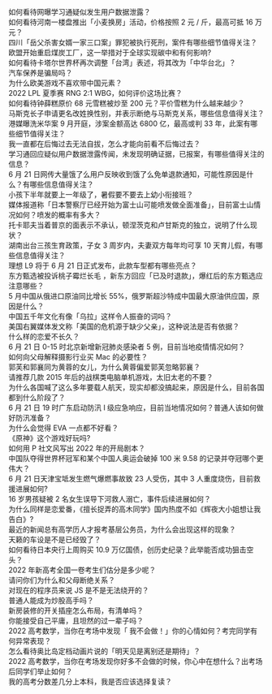 如何看待网曝学习通疑似发生用户数据泄露？  
如何看待河南一楼盘推出「小麦换房」活动，价格按照 2 元 / 斤，最高可抵 16 万元？  
四川「岳父杀害女婿一家三口案」罪犯被执行死刑，案件有哪些细节值得关注？  
欧盟开始重启煤炭工厂，这一举措对于全球实现碳中和有何影响?  
如何看待卡塔尔世界杯再次调整「台湾」表述，将其改为「中华台北」？  
汽车保养是骗局吗？  
为什么欧美游戏不喜欢带中国元素？  
2022 LPL 夏季赛 RNG 2:1 WBG，如何评价这场比赛？  
如何看待钟薛糕原价 68 元雪糕被炒至 200 元？平价雪糕为什么越来越少？  
马斯克长子申请更名改姓换性别，并表示断绝与马斯克关系，哪些信息值得关注？  
港媒曝洗米华案 9 月开庭，涉案金额高达 6800 亿，最高或判 33 年，此案有哪些细节值得关注？  
我一直都在后悔过去无法自拔，怎么才能向前看不后悔过去？  
学习通回应疑似用户数据泄露传闻，未发现明确证据，已报案，有哪些值得关注的信息？  
6 月 21 日网传大量饿了么用户反映收到饿了么免单退款通知，可能性原因是什么？有哪些信息值得关注？  
小孩下半年就要上一年级了，暑假要不要去上幼小衔接班？  
媒体报道称「日本警察厅已经开始为富士山可能喷发做全面准备」，目前富士山情况如何？喷发的概率有多大？  
托卡耶夫当着普京的面表示不承认，顿涅茨克和卢甘斯克的独立​，说明了什么现状？  
湖南出台三孩生育政策，子女 3 周岁内，夫妻双方每年均可享 10 天育儿假，有哪些信息值得关注？  
理想 L9 将于 6 月 21 日正式发布，此款车型都有哪些亮点？  
东方甄选被投诉桃子霉烂长毛 ，新东方回应「已及时退款」，爆红后的东方甄选应注意哪些？  
5 月中国从俄进口原油同比增长 55%，俄罗斯超沙特成中国最大原油供应国，原因是什么？  
中国五千年文化有像「乌拉」这样令人振奋的词吗？  
美国右翼媒体发文称「美国的危机源于缺少父亲」，这种说法是否有依据？  
什么样的恋爱不长久？  
6 月 21 日 0-15 时北京新增新冠肺炎感染者 5 例，目前当地疫情情况如何？  
如何向父母解释摄影行业买 Mac 的必要性？  
郭芙和郭襄同为黄蓉的女儿，为什么黄蓉偏爱郭芙忽略郭襄？  
请推荐几款 2015 年后的战棋类电脑单机游戏，太旧太老的不要？  
为什么各国喊了这么多年要载人航天，现实却都没搞起来，原因是什么，目前各国都到什么阶段了？  
6 月 21 日 19 时广东启动防汛 Ⅰ 级应急响应，目前当地情况如何？普通人该如何做好防汛准备？  
为什么会觉得 EVA 一点都不好看？  
《原神》这个游戏好玩吗?  
如何用 P 社文风写出 2022 年的开局剧本？  
中国队夺得世界杯冠军和某个中国人奥运会破掉 100 米 9.58 的记录并夺冠哪个更伟大？  
6 月 21 日天津宝坻发生燃气爆燃事故致 23 人受伤，其中 3 人重度烧伤，目前救援进展如何?  
16 岁男孩疑被 2 名女生误导下河救人溺亡，事件后续进展如何？  
为什么同样是恋爱番，《擅长捉弄的高木同学》国内热度不如《辉夜大小姐想让我告白》?  
最近的新闻总有高学历人才报考基层公务员，为什么会出现这样的现象？  
天籁的车设是不是已经毁了？  
如何看待日本央行上周购买 10.9 万亿国债，创历史纪录？此举能否成功狙击空头？  
2022 年新高考全国一卷考生们估分是多少呢？  
请问你们为什么和父母断绝关系？  
对现在的程序员来说 JS 是不是无法绕开的？  
普通人能成为炒股高手吗？  
新房装修的开关插座怎么布局，有清单吗？  
你能接受自己平庸，且坦然的过一辈子吗？  
2022 高考数学，当你在考场中发现「 我不会做！」你的心情如何？考完同学有何异常表现？  
怎么看待奥比岛定档动画片说的「明天见是离别还是期待」？  
2022 高考数学，当你在考场发现你好多不会做的时候，你心中在想什么？出考场后同学们举止如何？  
我的高考分数差几分上本科，我是否应该选择复读？  
